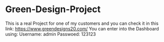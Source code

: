 # Green-Design-Project
This is a real Project for one of my customers 
and you can check it in this link:
https://www.greendesigns20.com/ 
You can enter into the Dashboard using:
Username: admin
Passwoed: 123123
